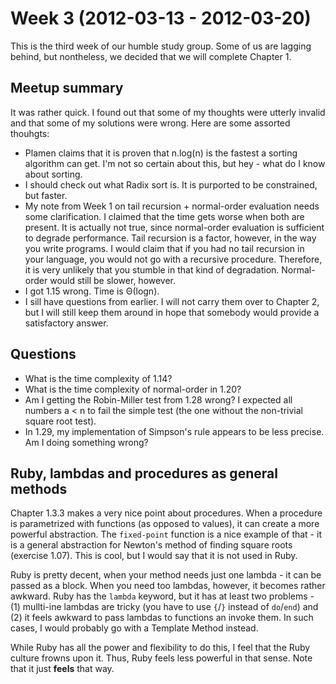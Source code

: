 # Week 3 (2012-03-13 - 2012-03-20)

This is the third week of our humble study group. Some of us are lagging behind, but nontheless, we decided that we will complete Chapter 1.

## Meetup summary

It was rather quick. I found out that some of my thoughts were utterly invalid and that some of my solutions were wrong. Here are some assorted thouhgts:

* Plamen claims that it is proven that n.log(n) is the fastest a sorting algorithm can get. I'm not so certain about this, but hey - what do I know about sorting.
* I should check out what Radix sort is. It is purported to be constrained, but faster.
* My note from Week 1 on tail recursion + normal-order evaluation needs some clarification. I claimed that the time gets worse when both are present. It is actually not true, since normal-order evaluation is sufficient to degrade performance. Tail recursion is a factor, however, in the way you write programs. I would claim that if you had no tail recursion in your language, you would not go with a recursive procedure. Therefore, it is very unlikely that you stumble in that kind of degradation. Normal-order would still be slower, however.
* I got 1.15 wrong. Time is Θ(logn).
* I sill have questions from earlier. I will not carry them over to Chapter 2, but I will still keep them around in hope that somebody would provide a satisfactory answer.

## Questions

* What is the time complexity of 1.14?
* What is the time complexity of normal-order in 1.20?
* Am I getting the Robin-Miller test from 1.28 wrong? I expected all numbers a < n to fail the simple test (the one without the non-trivial square root test).
* In 1.29, my implementation of Simpson's rule appears to be less precise. Am I doing something wrong?

## Ruby, lambdas and procedures as general methods

Chapter 1.3.3 makes a very nice point about procedures. When a procedure is parametrized with functions (as opposed to values), it can create a more powerful abstraction. The `fixed-point` function is a nice example of that - it is a general abstraction for Newton's method of finding square roots (exercise 1.07). This is cool, but I would say that it is not used in Ruby.

Ruby is pretty decent, when your method needs just one lambda - it can be passed as a block. When you need too lambdas, however, it becomes rather awkward. Ruby has the `lambda` keyword, but it has at least two problems - (1) mullti-ine lambdas are tricky (you have to use `{`/`}` instead of `do`/`end`) and (2) it feels awkward to pass lambdas to functions an invoke them. In such cases, I would probably go with a Template Method instead.

While Ruby has all the power and flexibility to do this, I feel that the Ruby culture frowns upon it. Thus, Ruby feels less powerful in that sense. Note that it just **feels** that way.
